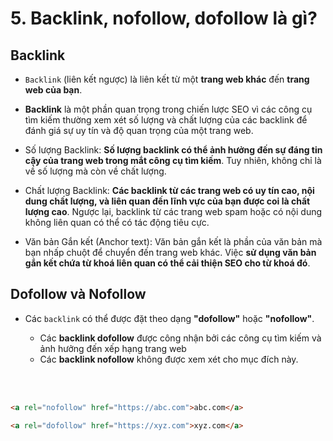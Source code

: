 # 5. Backlink, nofollow, dofollow là gì?

## Backlink

-   `Backlink` (liên kết ngược) là liên kết từ một **trang web khác** đến **trang web của bạn**.

-   **Backlink** là một phần quan trọng trong chiến lược SEO vì các công cụ tìm kiếm thường xem xét số lượng và chất lượng của các backlink để đánh giá sự uy tín và độ quan trọng của một trang web.

-   Số lượng Backlink: **Số lượng backlink có thể ảnh hưởng đến sự đáng tin cậy của trang web trong mắt công cụ tìm kiếm**. Tuy nhiên, không chỉ là về số lượng mà còn về chất lượng.

-   Chất lượng Backlink: **Các backlink từ các trang web có uy tín cao, nội dung chất lượng, và liên quan đến lĩnh vực của bạn được coi là chất lượng cao**. Ngược lại, backlink từ các trang web spam hoặc có nội dung không liên quan có thể có tác động tiêu cực.

-   Văn bản Gắn kết (Anchor text): Văn bản gắn kết là phần của văn bản mà bạn nhấp chuột để chuyển đến trang web khác. Việc **sử dụng văn bản gắn kết chứa từ khoá liên quan có thể cải thiện SEO cho từ khoá đó**.

## Dofollow và Nofollow

-   Các `backlink` có thể được đặt theo dạng **"dofollow"** hoặc **"nofollow"**.

    -   Các **backlink dofollow** được công nhận bởi các công cụ tìm kiếm và ảnh hưởng đến xếp hạng trang web
    -   Các **backlink nofollow** không được xem xét cho mục đích này.

<br />
<br />

```html
<a rel="nofollow" href="https://abc.com">abc.com</a>

<a rel="dofollow" href="https://xyz.com">xyz.com</a>
```
